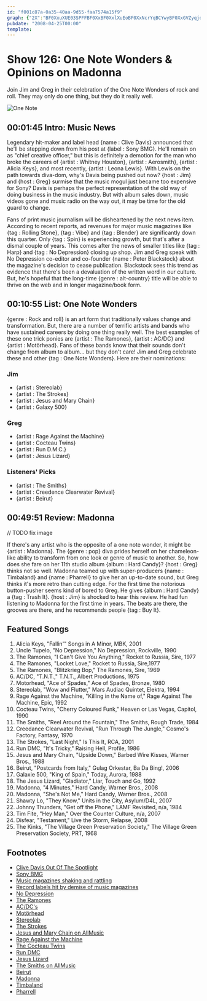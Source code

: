 ```yaml
---
id: "f001c87a-0a35-40aa-9d55-faa7574a15f9"
graph: {"2X":"BF0XxuXUE03SPFFBF0XxBF0XxlXuEoBF0XxNcrYqBCYwyBF0XxGVZyqjdwunYhyyUjdwun","I7":"2kIXZesOEp2kIXZEP3fI2kIXZPP3982kIXZJUYNE2kIXZBIQtI2kIXZN1noQ2kIXZftD1m2kIXZczF1A2kIXZxdez32kIXZqHLsZ2kIXZBBrtc2kIXZBMSD4","2B3":"40oNRC14Aa9MGtlC14Aa40oNRBMyU1BHm1GBQsAM97qipX6cfd"}
pubdate: "2008-04-25T00:00"
template: 
---
```






# Show 126: One Note Wonders & Opinions on Madonna

Join Jim and Greg in their celebration of the One Note Wonders of rock and roll. They may only do one thing, but they do it really well.

![One Note](https://static.soundopinions.org/images/2008/onenote.jpg)



## 00:01:45 Intro: Music News

Legendary hit-maker and label head {name : Clive Davis} announced that he'll be stepping down from his post at {label : Sony BMG}. He'll remain on as "chief creative officer," but this is definitely a demotion for the man who broke the careers of {artist : Whitney Houston}, {artist : Aerosmith}, {artist : Alicia Keys}, and most recently, {artist : Leona Lewis}. With Lewis on the path towards diva-dom, why's Davis being pushed out now? {host : Jim} and {host : Greg} surmise that the music mogul just became too expensive for Sony? Davis is perhaps the perfect representation of the old way of doing business in the music industry. But with album sales down, music videos gone and music radio on the way out, it may be time for the old guard to change.

Fans of print music journalism will be disheartened by the next news item. According to recent reports, ad revenues for major music magazines like {tag : Rolling Stone}, {tag : Vibe} and {tag : Blender} are significantly down this quarter. Only {tag : Spin} is experiencing growth, but that's after a dismal couple of years. This comes after the news of smaller titles like {tag : Harp} and {tag : No Depression} closing up shop. Jim and Greg speak with No Depression co-editor and co-founder {name : Peter Blackstock} about the magazine's decision to cease publication. Blackstock sees this trend as evidence that there's been a devaluation of the written word in our culture. But, he's hopeful that the long-time {genre : alt-country} title will be able to thrive on the web and in longer magazine/book form.



## 00:10:55 List: One Note Wonders

{genre : Rock and roll} is an art form that traditionally values change and transformation. But, there are a number of terrific artists and bands who have sustained careers by doing one thing really well. The best examples of these one trick ponies are {artist : The Ramones}, {artist : AC/DC} and {artist : Motörhead}. Fans of these bands know that their sounds don't change from album to album... but they don't care! Jim and Greg celebrate these and other {tag : One Note Wonders}. Here are their nominations:


### Jim

- {artist : Stereolab}
- {artist : The Strokes}
- {artist : Jesus and Mary Chain}
- {artist : Galaxy 500}


### Greg

- {artist : Rage Against the Machine}
- {artist : Cocteau Twins}
- {artist : Run D.M.C.}
- {artist : Jesus Lizard}


### Listeners' Picks

- {artist : The Smiths}
- {artist : Creedence Clearwater Revival}
- {artist : Beirut}



## 00:49:51 Review: Madonna

// TODO fix image

If there's any artist who is the opposite of a one note wonder, it might be {artist : Madonna}. The {genre : pop} diva prides herself on her chameleon-like ability to transform from one look or genre of music to another. So, how does she fare on her 11th studio album {album : Hard Candy}? {host : Greg} thinks not so well. Madonna teamed up with super-producers {name : Timbaland} and {name : Pharrell} to give her an up-to-date sound, but Greg thinks it's more retro than cutting edge. For the first time the notorious button-pusher seems kind of bored to Greg. He gives {album : Hard Candy} a {tag : Trash It}. {host : Jim} is shocked to hear this review. He had fun listening to Madonna for the first time in years. The beats are there, the grooves are there, and he recommends people {tag : Buy It}.



## Featured Songs

1. Alicia Keys, "Fallin'" Songs in A Minor, MBK, 2001
2. Uncle Tupelo, "No Depression," No Depression, Rockville, 1990
3. The Ramones, "I Can't Give You Anything," Rocket to Russia, Sire, 1977
4. The Ramones, "Locket Love," Rocket to Russia, Sire,1977
5. The Ramones, "Blitzkrieg Bop," The Ramones, Sire, 1969
6. AC/DC, "T.N.T.," T.N.T., Albert Productions, 1975
7. Motorhead, "Ace of Spades," Ace of Spades, Bronze, 1980
8. Stereolab, "Wow and Flutter," Mars Audiac Quintet, Elektra, 1994
9. Rage Against the Machine, "Killing in the Name of," Rage Against The Machine, Epic, 1992
10. Cocteau Twins, "Cherry Coloured Funk," Heaven or Las Vegas, Capitol, 1990
11. The Smiths, "Reel Around the Fountain," The Smiths, Rough Trade, 1984
12. Creedance Clearwater Revival, "Run Through The Jungle," Cosmo's Factory, Fantasy, 1970
13. The Strokes, "Last Night," Is This It, RCA, 2001
14. Run DMC, "It's Tricky," Raising Hell, Profile, 1986
15. Jesus and Mary Chain, "Upside Down," Barbed Wire Kisses, Warner Bros., 1988
16. Beirut, "Postcards from Italy," Gulag Orkestar, Ba Da Bing!, 2006
17. Galaxie 500, "King of Spain," Today, Aurora, 1988
18. The Jesus Lizard, "Gladiator," Liar, Touch and Go, 1992
19. Madonna, "4 Minutes," Hard Candy, Warner Bros., 2008
20. Madonna, "She's Not Me," Hard Candy, Warner Bros., 2008
21. Shawty Lo, "They Know," Units in the City, Asylum/D4L, 2007
22. Johnny Thunders, "Get off the Phone," LAMF Revisited, n/a, 1984
23. Tim Fite, "Hey Man," Over the Counter Culture, n/a, 2007
24. Disfear, "Testament," Live the Storm, Relapse, 2008
25. The Kinks, "The Village Green Preservation Society," The Village Green Preservation Society, PRT, 1968



## Footnotes

- [Clive Davis Out Of The Spotlight](http://www.forbes.com/facesinthenews/2008/04/18/davis-sony-music-face-markets-cx_ll_0418autofacescan01.html)
- [Sony BMG](http://www.sonybmg.com/)
- [Music magazines shaking and rattling](http://www.crainsnewyork.com/article/20080420/FREE/186997629)
- [Record labels hit by demise of music magazines](http://ca.reuters.com/article/entertainmentNews/idCAN0548260520080405)
- [No Depression](http://www.nodepression.net/)
- [The Ramones](http://www.ramones.com/)
- [AC/DC's](http://www.acdcrocks.com/)
- [Motörhead](http://www.imotorhead.com/)
- [Stereolab](http://www.stereolab.co.uk/)
- [The Strokes](http://www.thestrokes.com/)
- [Jesus and Mary Chain on AllMusic](http://www.allmusic.com/cg/amg.dll?p=amg&sql=11:wifpxqe5ldse)
- [Rage Against the Machine](http://www.ratm.com/)
- [The Cocteau Twins](http://www.cocteautwins.com/)
- [Run DMC](http://www.rundmc.com/)
- [Jesus Lizard](http://www.touchandgorecords.com/bands/band.php?id=78)
- [The Smiths on AllMusic](http://www.allmusic.com/cg/amg.dll?p=amg&sql=11:kifyxqr5ld0e)
- [Beirut](http://www.beirutband.com/)
- [Madonna](http://www.madonna.com/)
- [Timbaland](http://www.timbalandmusic.com/)
- [Pharrell](http://www.pharrellwilliams.com/)